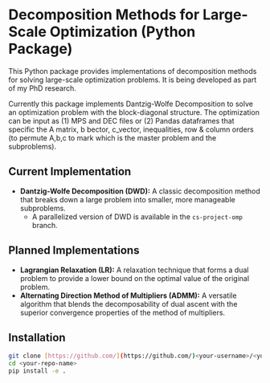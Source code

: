 # Decomposition Methods for Large-Scale Optimization (Python Package)

This Python package provides implementations of decomposition methods for solving large-scale optimization problems. It is being developed as part of my PhD research. 

Currently this package implements Dantzig-Wolfe Decomposition to solve an optimization problem with the block-diagonal structure. The optimization can be input as (1) MPS and DEC files or (2) Pandas dataframes that specific the A matrix, b bector, c_vector, inequalities, row & column orders (to permute A,b,c to mark which is the master problem and the subproblems).

## Current Implementation

- **Dantzig-Wolfe Decomposition (DWD):** A classic decomposition method that breaks down a large problem into smaller, more manageable subproblems. 
   - A parallelized version of DWD is available in the `cs-project-omp` branch.

## Planned Implementations

- **Lagrangian Relaxation (LR):** A relaxation technique that forms a dual problem to provide a lower bound on the optimal value of the original problem.
- **Alternating Direction Method of Multipliers (ADMM):** A versatile algorithm that blends the decomposability of dual ascent with the superior convergence properties of the method of multipliers.

## Installation
```bash
git clone [https://github.com/](https://github.com/)<your-username>/<your-repo-name>.git
cd <your-repo-name>
pip install -e .
